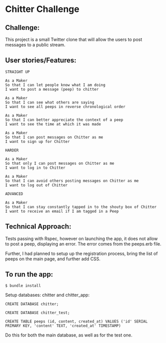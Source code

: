 Chitter Challenge
=================


Challenge:
----------

This project is a small Twitter clone that will allow the users to post messages to a public stream.

User stories/Features:
----------------------

```
STRAIGHT UP

As a Maker
So that I can let people know what I am doing  
I want to post a message (peep) to chitter

As a Maker
So that I can see what others are saying  
I want to see all peeps in reverse chronological order

As a Maker
So that I can better appreciate the context of a peep
I want to see the time at which it was made

As a Maker
So that I can post messages on Chitter as me
I want to sign up for Chitter

HARDER

As a Maker
So that only I can post messages on Chitter as me
I want to log in to Chitter

As a Maker
So that I can avoid others posting messages on Chitter as me
I want to log out of Chitter

ADVANCED

As a Maker
So that I can stay constantly tapped in to the shouty box of Chitter
I want to receive an email if I am tagged in a Peep
```

Technical Approach:
------------------

Tests passing with Rspec, however on launching the app, it does not allow to post a peep, displaying an error. The error comes from the peeps.erb file.

Further, I had planned to setup up the registration process, bring the list of peeps on the main page, and further add CSS.

To run the app:
---------------
```
$ bundle install
```

Setup databases: chitter and chitter_app:
```
CREATE DATABASE chitter;

CREATE DATABASE chitter_test;
```
 
```
CREATE TABLE peeps (id, content, created_at) VALUES ('id' SERIAL PRIMARY KEY, 'content' TEXT, 'created_at' TIMESTAMP)
``` 
Do this for both the main database, as well as for the test one.




